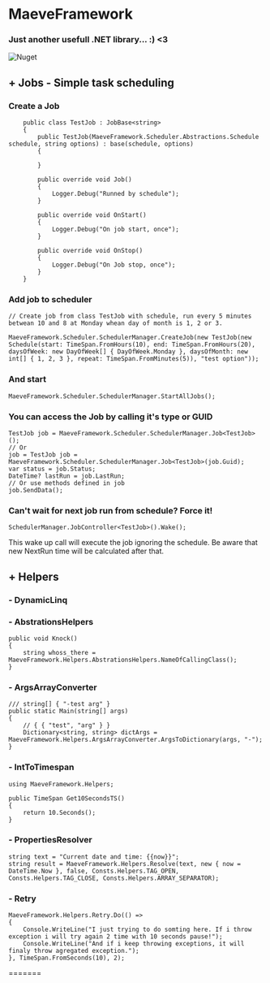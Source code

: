 # MaeveFramework
### Just another usefull .NET library... :) <3

![Nuget](https://img.shields.io/nuget/v/MaeveFramework)

## + Jobs - Simple task scheduling
### Create a Job

```
    public class TestJob : JobBase<string>
    {
        public TestJob(MaeveFramework.Scheduler.Abstractions.Schedule schedule, string options) : base(schedule, options)
        {
			
        }

        public override void Job()
        {
            Logger.Debug("Runned by schedule");
        }

        public override void OnStart()
        {
            Logger.Debug("On job start, once");
        }

        public override void OnStop()
        {
            Logger.Debug("On Job stop, once");
        }
    }
```

### Add job to scheduler

```
// Create job from class TestJob with schedule, run every 5 minutes betwean 10 and 8 at Monday whean day of month is 1, 2 or 3.

MaeveFramework.Scheduler.SchedulerManager.CreateJob(new TestJob(new Schedule(start: TimeSpan.FromHours(10), end: TimeSpan.FromHours(20), daysOfWeek: new DayOfWeek[] { DayOfWeek.Monday }, daysOfMonth: new int[] { 1, 2, 3 }, repeat: TimeSpan.FromMinutes(5)), "test option"));
```

### And start

```
MaeveFramework.Scheduler.SchedulerManager.StartAllJobs();
```

### You can access the Job by calling it's type or GUID

```
TestJob job = MaeveFramework.Scheduler.SchedulerManager.Job<TestJob>();
// Or
job = TestJob job = MaeveFramework.Scheduler.SchedulerManager.Job<TestJob>(job.Guid);
var status = job.Status;
DateTime? lastRun = job.LastRun;
// Or use methods defined in job
job.SendData();
```

### Can't wait for next job run from schedule? Force it!

```
SchedulerManager.JobController<TestJob>().Wake();
```

This wake up call will execute the job ignoring the schedule. Be aware that new NextRun time will be calculated after that.

## + Helpers

### - DynamicLinq
### - AbstrationsHelpers
```
public void Knock()
{
	string whoss_there = MaeveFramework.Helpers.AbstrationsHelpers.NameOfCallingClass();
}
```
### - ArgsArrayConverter
```
/// string[] { "-test arg" }
public static Main(string[] args)
{
	// { { "test", "arg" } }
	Dictionary<string, string> dictArgs = MaeveFramework.Helpers.ArgsArrayConverter.ArgsToDictionary(args, "-");
}
```
### - IntToTimespan
```
using MaeveFramework.Helpers;

public TimeSpan Get10SecondsTS() 
{
	return 10.Seconds();
}
```
### - PropertiesResolver
```
string text = "Current date and time: {{now}}";
string result = MaeveFramework.Helpers.Resolve(text, new { now = DateTime.Now }, false, Consts.Helpers.TAG_OPEN, Consts.Helpers.TAG_CLOSE, Consts.Helpers.ARRAY_SEPARATOR);
```
### - Retry

```
MaeveFramework.Helpers.Retry.Do(() =>
{
	Console.WriteLine("I just trying to do somting here. If i throw exception i will try again 2 time with 10 seconds pause!");
    Console.WriteLine("And if i keep throwing exceptions, it will finaly throw agregated exception.");
}, TimeSpan.FromSeconds(10), 2);
```

=======
